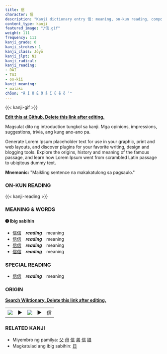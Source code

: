 ```yaml
---
title: 信
character: 信
description: "Kanji dictionary entry 信: meaning, on-kun reading, compounds, origin, related kanji"
content_type: kanji
featured_image: "/信.gif"
weight: 111
frequency: 111
kanji_grade: 0
kanji_strokes: 1
kanji_class: Jōyō
kanji_jlpt: N1
kanji_radical: 
kanji_reading: 
- DAI
- TAI
- oo-kii
kanji_meaning:
- malaki
chōon: "Ā Ī Ū Ē Ō ā ī ū ē ō ’"
---
```

[//]: # (Don't edit the line below. Kanji animated GIF code is automatically generated.)
{{< kanji-gif >}}

[//]: # (Edit below this line.)

**[Edit this at Github. Delete this link after editing.](https://github.com/tim0g/tim/tree/main/content/kanji/信/index.md)**

Magsulat dito ng introduction tungkol sa kanji. Mga opinions, impressions, suggestions, trivia, ang kung ano-ano pa.

Generate Lorem Ipsum placeholder text for use in your graphic, print and web layouts, and discover plugins for your favorite writing, design and blogging tools. Explore the origins, history and meaning of the famous passage, and learn how Lorem Ipsum went from scrambled Latin passage to ubiqitous dummy text.
 
**Mnemonic:** "Maikling sentence na makakatulong sa pagsaulo."

### ON-KUN READING

[//]: # (Don't edit the line below. ON-KUN READING code is automatically generated.)
{{< kanji-reading >}}

### MEANING & WORDS

#### ➊ **Ibig sabihin**
  - [信](../信)[信](../信)　***reading***　meaning
  - [信](../信)[信](../信)　***reading***　meaning
  - [信](../信)[信](../信)　***reading***　meaning
  - [信](../信)[信](../信)　***reading***　meaning

### SPECIAL READING
  - [信](../信)[信](../信)　***reading***　meaning

### ORIGIN

**[Search Wiktionary. Delete this link after editing.](https://wiktionary.org/wiki/信)**
<table class="kanji-table"><tr><td>
<img src="60px-信-bronze.svg.png">
</td><td>▶</td><td>
<img src="60px-信-oracle.svg.png">
</td><td>▶</td>
<td class="kanji-origin">信</td>
</tr></table>

### RELATED KANJI
- Miyembro ng pamilya: [父](../父) [母](../母) [信](../信) [弟](../弟) [信](../信) [娘](../娘)
- Magkatulad ang ibig sabihin: [日](../日)
